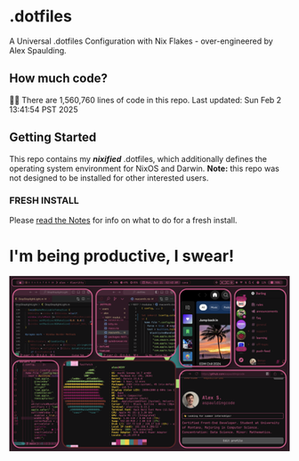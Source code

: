 # .dotfiles
A Universal .dotfiles Configuration with Nix Flakes - over-engineered by Alex Spaulding.

## How much code?
👨‍💻 There are 1,560,760 lines of code in this repo. Last updated: Sun Feb  2 13:41:54 PST 2025

## Getting Started
This repo contains my ___nixified___ .dotfiles, which additionally defines the operating system environment for NixOS and Darwin.
__Note:__ this repo was not designed to be installed for other interested users.

### FRESH INSTALL
Please [read the Notes](https://github.com/aspauldingcode/.dotfiles/issues/158) for info on what to do for a fresh install.

# I'm being productive, I swear!
![macOS-NIXY](./macOS-NIXY.png)
